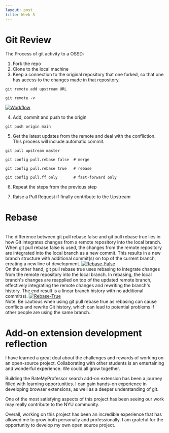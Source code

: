 ```yaml
---
layout: post
title: Week 3
---
```


# Git Review

The Process of git activity to a OSSD: 
1. Fork the repo
2. Clone to the local machine
3. Keep a connection to the original repository that one forked, so that one has access to the changes made in that repository.

```
git remote add upstream URL

git remote -v

```

[![Workflow](https://www.linkpicture.com/q/Remote.png)](https://www.linkpicture.com/view.php?img=LPic63e14f88802d21571722651)
<!--more-->

4. Add, commit and push to the origin

```
git push origin main
```

5. Get the latest updates from the remote and deal with the confliction. This process will include automatic commit.

```
git pull upstream master

git config pull.rebase false  # merge

git config pull.rebase true   # rebase

git config pull.ff only       # fast-forward only
```


6. Repeat the steps from the previous step

7. Raise a Pull Request if finally contribute to the Upstream


# Rebase
\
The difference between git pull rebase false and git pull rebase true lies in how Git integrates changes from a remote repository into the local branch.
\
When git pull rebase false is used, the changes from the remote repository are integrated into the local branch as a new commit. This results in a new branch structure with additional commit(s) on top of the current branch, creating a new line of development.
[![Rebase-False](https://i.stack.imgur.com/HVEYu.jpg)](https://i.stack.imgur.com/HVEYu.jpg)
\
On the other hand, git pull rebase true uses rebasing to integrate changes from the remote repository into the local branch. In rebasing, the local branch's changes are reapplied on top of the updated remote branch, effectively integrating the remote changes and rewriting the branch's history. The end result is a linear branch history with no additional commit(s).
[![Rebase-True](https://i.stack.imgur.com/3GgQC.jpg
)](https://i.stack.imgur.com/3GgQC.jpg
)
\
Note: Be cautious when using git pull rebase true as rebasing can cause conflicts and rewrite Git history, which can lead to potential problems if other people are using the same branch.

# Add-on extension development reflection
I have learned a great deal about the challenges and rewards of working on an open-source project. Collaborating with other students is an entertaining and wonderful experience. We could all grow together.

Building the RateMyProfessor search add-on extension has been a journey filled with learning opportunities. I can gain hands-on experience in developing browser extensions, as well as a deeper understanding of git. 

One of the most satisfying aspects of this project has been seeing our work may really contribute to the NYU community. 

Overall, working on this project has been an incredible experience that has allowed me to grow both personally and professionally. I am grateful for the opportunity to develop my own open source project.